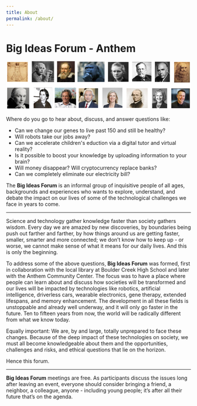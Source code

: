 ```yaml
---
title: About
permalink: /about/
---
```


# **Big Ideas Forum** - Anthem

![BIF Logo](assets/bif-logo.jpg)

Where do you go to hear about, discuss, and answer questions like: 

* Can we change our genes to live past 150 and still be healthy? 
* Will robots take our jobs away?
* Can we accelerate children's eduction via a digital tutor and virtual reality?
* Is it possible to boost your knowledge by uploading information to your brain?
* Will money disappear? Will cryptocurrency replace banks?
* Can we completely eliminate our electricity bill?

The **Big Ideas Forum** is an informal group of inquisitive people of all ages, backgrounds and experiences who wants to explore, understand, and debate the impact on our lives of some of the technological challenges we face in years to come.

---

Science and technology  gather knowledge faster than society gathers wisdom. Every day we are amazed by new discoveries, by boundaries being push out farther and farther, by how things around us are getting faster, smaller, smarter and more connected; we don’t know how to keep up - or worse, we cannot make sense of what it means for our daily lives. And this is only the beginning.

To address some of the above questions, **Big Ideas Forum** was formed, first in collaboration with the local library at Boulder Creek High School and later with the Anthem Community Center. The focus was to have a place where people can learn about and discuss how societies will be transformed and our lives will be impacted by technologies like robotics, artificial intelligence, driverless cars, wearable electronics, gene therapy, extended lifespans, and memory enhancement. The development in all these fields is unstoppable and already well underway, and it will only go faster in the future. Ten to fifteen years from now, the world will be radically different from what we know today. 

Equally important: We are, by and large, totally unprepared to face these changes. Because of the deep impact of these technologies on society, we must all become knowledgeable about them and the opportunities, challenges and risks, and ethical questions that lie on the horizon. 

Hence this forum.

---

**Big Ideas Forum** meetings are free. As participants discuss the issues long after leaving an event, everyone should consider bringing a friend, a neighbor, a colleague, anyone - including young people; it’s after all their future that’s on the agenda.
